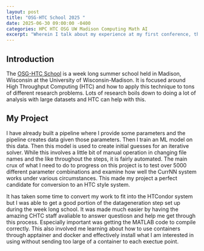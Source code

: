 ```yaml
---
layout: post
title: "OSG-HTC School 2025 "
date: 2025-06-30 09:00:00 -0400
categories: HPC HTC OSG UW Madison Computing Math AI 
excerpt: "Wherein I talk about my experience at my first conference, the OSG HTC School at UW Madison "
---
```


## Introduction

The [OSG-HTC School](https://osg-htc.org/school-2025/) is a week long summer school held in Madison, Wisconsin at the University of Wisconsin-Madison. It is focused around High Throughput Computing (HTC) and how to apply this technique to tons of different research problems. Lots of research boils down to doing a lot of analysis with large datasets and HTC can help with this. 


## My Project

I have already built a pipeline where I provide some parameters and the pipeline creates data given those parameters. Then I train an ML model on this data. Then this model is used to create initial guesses for an iterative solver. While this involves a little bit of manual operation in changing file names and the like throughout the steps, it is fairly automated. The main crux of what I need to do to progress on this project is to test over 5000 different parameter combinations and examine how well the CurrNN system works under various circumstances. This made my project a perfect candidate for conversion to an HTC style system. 

It has taken some time to convert my work to fit into the HTCondor system but I was able to get a good portion of the datageneration step set up during the week long school. It was made much easier by having the amazing CHTC staff avaliable to answer questiosn and help me get through this process. Especially important was getting the MATLAB code to compile correctly. This also involved me learning about how to use containers through apptainer and docker and effectively install what I am interested in using without sending too large of a container to each exectue point. 

